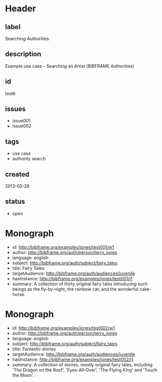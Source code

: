 # Header

## label

Searching Authorities

## description

Example use case - Searching an Artist (BIBFRAME Authorities)

## id

test6

## issues

* issue001
* issue002

## tags

* use case
* authority search

## created

2013-05-28

## status

* open

# Monograph

* id: <http://bibframe.org/examples/jones/test001/w1>
* author: <http://bibframe.org/auth/person/terry_jones>
* language: english
* subject: <http://bibframe.org/auth/subject/fairy_tales>
* title: Fairy Tales
* targetAudience: <http://bibframe.org/auth/audiences/juvenile> 
* hasInstance: <http://bibframe.org/examples/jones/test001/i1>
* summary: A collection of thirty original fairy tales introducing such beings as the fly-by-night, the rainbow cat, and the wonderful cake-horse.


# Monograph

* id: <http://bibframe.org/examples/jones/test002/w1>
* author: <http://bibframe.org/auth/person/terry_jones>
* language: english
* subject: <http://bibframe.org/auth/subject/fairy_tales>
* title: Fantastic stories
* targetAudience: <http://bibframe.org/auth/audiences/juvenile>
* hasInstance: <http://bibframe.org/examples/jones/test002/i1>
* summary: A collection of stories, mostly original fairy tales, including 'The Dragon on the Roof', 'Eyes-All-Over', 'The Flying King' and 'Touch the Moon'.
